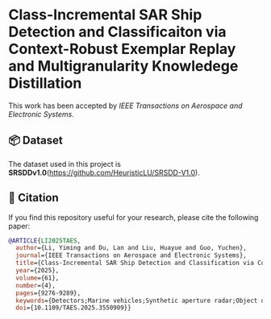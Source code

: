 # Class-Incremental SAR Ship Detection and Classificaiton via Context-Robust Exemplar Replay and Multigranularity Knowledege Distillation

This work has been accepted by *IEEE Transactions on Aerospace and Electronic Systems*.

## 📦 Dataset
The dataset used in this project is **SRSDDv1.0**(https://github.com/HeuristicLU/SRSDD-V1.0).  


## 📄 Citation
If you find this repository useful for your research, please cite the following paper:

```bibtex
@ARTICLE{LI2025TAES,
  author={Li, Yiming and Du, Lan and Liu, Huayue and Guo, Yuchen},
  journal={IEEE Transactions on Aerospace and Electronic Systems}, 
  title={Class-Incremental SAR Ship Detection and Classification via Context-Robust Exemplar Replay and Multigranularity Knowledge Distillation}, 
  year={2025},
  volume={61},
  number={4},
  pages={9276-9289},
  keywords={Detectors;Marine vehicles;Synthetic aperture radar;Object detection;Training;Data models;Clutter;Incremental learning;Aerospace and electronic systems;Predictive models;Class-incremental learning;context-robust exemplar replay (ER);multigranularity knowledge distillation (KD);scene characteristics;sea–land segmentation;synthetic aperture radar (SAR) ship detection and classification},
  doi={10.1109/TAES.2025.3550909}}

